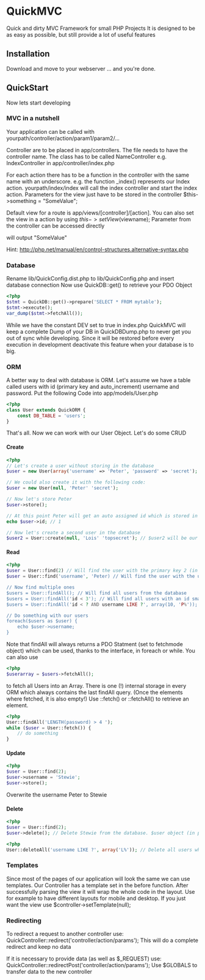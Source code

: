 # QuickMVC
Quick and dirty MVC Framework for small PHP Projects
It is designed to be as easy as possible, but still provide a lot of useful features

## Installation
Download and move to your webserver ... and you're done.

## QuickStart
Now lets start developing

### MVC in a nutshell
Your application can be called with yourpath/controller/action/param1/param2/...

Controller are to be placed in app/controllers. The file needs to have the controller name.
The class has to be called NameController
e.g. IndexController in app/controller/index.php

For each action there has to be a function in the controller with the same name with an underscore.
e.g. the function _index() represents our Index action. yourpath/index/index will call the index controller and start
the index action.
Parameters for the view just have to be stored in the controller
$this->something = "SomeValue";

Default view for a route is app/views/[controller]/[action]. You can also set the view in a action by using $this->setView($viewname);
Parameter from the controller can be accessed directly
<?= $something ?> will output "SomeValue"
Hint: http://php.net/manual/en/control-structures.alternative-syntax.php

### Database
Rename lib/QuickConfig.dist.php to lib/QuickConfig.php and insert database connection
Now use QuickDB::get() to retrieve your PDO Object

```php
<?php
$stmt = QuickDB::get()->prepare('SELECT * FROM mytable');
$stmt->execute();
var_dump($stmt->fetchAll());
```

While we have the constant DEV set to true in index.php QuickMVC will keep a complete Dump of your DB in QuickDBDump.php to never get you out of sync while developing. Since it will be restored before every execution in development deactivate this feature when your database is to big.

### ORM
A better way to deal with database is ORM.
Let's assume we have a table called users with id (primary key and auto_increment) username and password. Put the following Code into app/models/User.php

```php
<?php
class User extends QuickORM {
    const DB_TABLE = 'users';
}
```

That's all. Now we can work with our User Object. Let's do some CRUD

#### Create

```php
<?php
// Let's create a user without storing in the database
$user = new User(array('username' => 'Peter', 'password' => 'secret');

// We could also create it with the following code:
$user = new User(null, 'Peter' 'secret');

// Now let's store Peter
$user->store();

// At this point Peter will get an auto assigned id which is stored in our $user
echo $user->id; // 1

// Now let's create a second user in the database
$user2 = User::create(null, 'Lois' 'topsecret'); // $user2 will be our new created user object

```

#### Read

```php
<?php
$user = User::find(2) // Will find the user with the primary key 2 (in our case: Lois)
$user = User::find('username', 'Peter) // Will find the user with the username Peter (in our case: Peter)

// Now find multiple ones
$users = User::findAll(); // Will find all users from the database
$users = User::findAll('id < 3'); // Will find all users with an id smaller than 3
$users = User::findAll('id < ? AND username LIKE ?', array(10, 'P%')); // Will find all users with an id below 10 and a username starting with P

// Do something with our users
foreach($users as $user) {
    echo $user->username;
}

```
Note that findAll will always returns a PDO Statment (set to fetchmode object) which can be used, thanks to the interface, in foreach or while.
You can also use
```php
<?php
$userarray = $users->fetchAll();
```
to fetch all Users into an Array.
There is one (!) internal storage in every ORM which always contains the last findAll query. (Once the elements where fetched, it is also empty!) Use ::fetch() or ::fetchAll() to retrieve an element.
```php
<?php
User::findAll('LENGTH(password) > 4 ');
while ($user = User::fetch()) {
    // do something
}
```

#### Update

```php
<?php
$user = User::find(2);
$user->username = 'Stewie';
$user->store();
```

Overwrite the username Peter to Stewie


#### Delete

```php
<?php
$user = User::find(2);
$user->delete(); // Delete Stewie from the database. $user object (in php) is still valid AND (!) could be stored again if required
```

```php
<?php
User::deleteAll('username LIKE ?', array('L%')); // Delete all users where the username starts with an L
```

### Templates

Since most of the pages of our application will look the same we can use templates. Our Controller has a template set in the before function. After successfully parsing the view it will wrap the whole code in the layout. Use for example to have different layouts for mobile and desktop.
If you just want the view use $controller->setTemplate(null);

### Redirecting
To redirect a request to another controller use:
QuickController::redirect('controller/action/params');
This will do a complete redirect and keep no data

If it is necessary to provide data (as well as $_REQUEST) use:
QuickController::redirectPost('controller/action/params');
Use $GLOBALS to transfer data to the new controller
